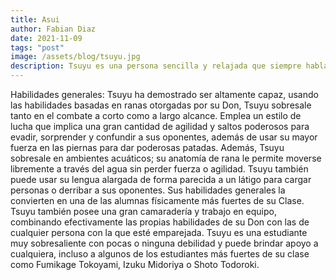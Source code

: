 ```yaml
---
title: Asui 
author: Fabian Diaz
date: 2021-11-09
tags: "post"
image: /assets/blog/tsuyu.jpg
description: Tsuyu es una persona sencilla y relajada que siempre habla directamente de su mente y de lo que piensa de los demás. Tsuyu prefiere ser llamada "Tsu", pero solo por personas que ve como amigos. Ella comúnmente se refiere a todos con el honorífico "-chan", a excepción de los maestros y otras figuras de autoridad.
---
```

Habilidades generales: Tsuyu ha demostrado ser altamente capaz, usando las habilidades basadas en ranas otorgadas por su Don, Tsuyu sobresale tanto en el combate a corto como a largo alcance. Emplea un estilo de lucha que implica una gran cantidad de agilidad y saltos poderosos para evadir, sorprender y confundir a sus oponentes, además de usar su mayor fuerza en las piernas para dar poderosas patadas. Además, Tsuyu sobresale en ambientes acuáticos; su anatomía de rana le permite moverse libremente a través del agua sin perder fuerza o agilidad. Tsuyu también puede usar su lengua alargada de forma parecida a un látigo para cargar personas o derribar a sus oponentes.
Sus habilidades generales la convierten en una de las alumnas físicamente más fuertes de su Clase. Tsuyu también posee una gran camaradería y trabajo en equipo, combinando efectivamente las propias habilidades de su Don con las de cualquier persona con la que esté emparejada. Tsuyu es una estudiante muy sobresaliente con pocas o ninguna debilidad y puede brindar apoyo a cualquiera, incluso a algunos de los estudiantes más fuertes de su clase como Fumikage Tokoyami, Izuku Midoriya o Shoto Todoroki.
